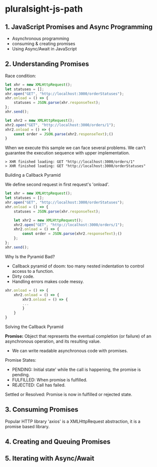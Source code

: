 # pluralsight-js-path
## 1. JavaScript Promises and Async Programming
- Asynchronous programming
- consuming & creating promises
- Using Async/Await in JavaScript

## 2. Understanding Promises

Race condition:

```js
let xhr = new XMLHttpRequest();
let statuses = [];
xhr.open("GET", "http://localhost:3000/orderStatuses");
xhr.onload = () => {
    statuses = JSON.parse(xhr.responseText);
};
xhr.send();

let xhr2 = new XMLHttpRequest();
xhr2.open("GET", "http://localhost:3000/orders/1");
xhr2.onload = () => {
    const order = JSON.parse(xhr2.responseText);()
}
```
When we execute this sample we can face several problems. We can't guarantee the execution sequence with upper implementation.

```
> XHR finished loading: GET "http://localhost:3000/orders/1"
> XHR finished loading: GET "http://localhost:3000/orderStatuses"
```

Building a Callback Pyramid

We define second request in first request's 'onload'.

```js
let xhr = new XMLHttpRequest();
let statuses = [];
xhr.open("GET", "http://localhost:3000/orderStatuses");
xhr.onload = () => {
    statuses = JSON.parse(xhr.responseText);

    let xhr2 = new XMLHttpRequest();
    xhr2.open("GET", "http://localhost:3000/orders/1");
    xhr2.onload = () => {
        const order = JSON.parse(xhr2.responseText);()
    };
};
xhr.send();
```

Why Is the Pyramid Bad?

- Callback pyramid of doom: too many nested indentation to control access to a function.
- Dirty code.
- Handling errors makes code messy.

```js
xhr.onload = () => {
    xhr2.onload = () => {
        xhr3.onload = () => {
        ...
        }
    }
}
```

Solving the Callback Pyramid

**Promise:** Object that represents the eventual completion (or failure) of an asynchronous operation, and its resulting value. 

- We can write readable asynchronous code with promises.

Promise States:
- PENDING: Initial state' while the call is happening, the promise is pending.
- FULFILLED: When promise is fulfilled.
- REJECTED: Call has failed.

Settled or Resolved: Promise is now in fulfilled or rejected state.

## 3. Consuming Promises

Popular HTTP library 'axios' is a XMLHttpRequest abstraction, it is a promise based library.

## 4. Creating and Queuing Promises

## 5. Iterating with Async/Await